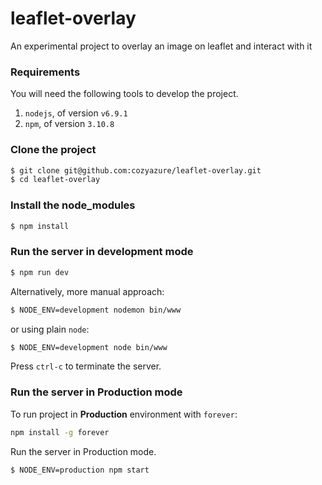 # leaflet-overlay
An experimental project to overlay an image on leaflet and interact with it


### Requirements
You will need the following tools to develop the project.

1. `nodejs`, of version `v6.9.1` 
2. `npm`, of version `3.10.8`

### Clone the project
```bash
$ git clone git@github.com:cozyazure/leaflet-overlay.git
$ cd leaflet-overlay
```
### Install the node_modules
```bash
$ npm install
```

### Run the server in development mode
```bash
$ npm run dev
```

Alternatively, more manual approach:

```bash
$ NODE_ENV=development nodemon bin/www
```

or using plain `node`:

```bash
$ NODE_ENV=development node bin/www
```


Press `ctrl-c` to terminate the server.


### Run the server in Production mode

To run project in **Production** environment with `forever`:

```bash
npm install -g forever
```

Run the server in Production mode.

```bash
$ NODE_ENV=production npm start
```


